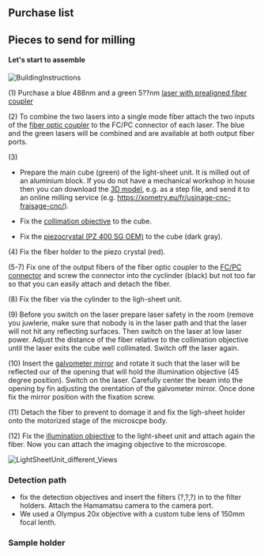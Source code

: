 ## Purchase list

## Pieces to send for milling

#### Let's start to assemble


![BuildingInstructions](https://user-images.githubusercontent.com/38736127/178075149-4b1e094c-851a-4eff-bd80-95e90b93983e.png)


(1) Purchase a blue 488nm and a green 5??nm [laser with prealigned fiber coupler](https://github.com/vbormuth/OLU/files/9057780/WEBSITE-Datasheet-LBX-488.pdf)

(2) To combine the two lasers into a single mode fiber attach the two inputs of the [fiber optic coupler](https://www.thorlabs.com/thorproduct.cfm?partnumber=TW470R5F2) to the FC/PC connector of each laser. The blue and the green lasers will be combined and are available at both output fiber ports. 

(3) 
* Prepare the main cube (green) of the light-sheet unit. It is  milled out of an aluminium block. If you do not have a mechanical workshop in house then you can download the [3D model](CAD_models/Cube.stl), e.g. as a step file, and send it to an online milling service (e.g. https://xometry.eu/fr/usinage-cnc-fraisage-cnc/). 

* Fix the [collimation objective](https://www.micro-shop.zeiss.com/en/us/shop/objectives/420330-9901-000/Objective-EC-Plan-Neofluar-5x-0.16-M27) to the cube. 

* Fix the [piezocrystal (PZ 400 SG OEM)](https://www.piezosystem.com/product/pz-400-oem/) to the cube (dark gray). 

(4) Fix the fiber holder to the piezo crystal (red).

(5-7) Fix one of the output fibers of the fiber optic coupler to the [FC/PC connector](https://www.thorlabs.com/thorproduct.cfm?partnumber=SM05FC#ad-image-0) and screw the connector into the cyclinder (black) but not too far so that you can easily attach and detach the fiber. 

(8) Fix the fiber via the cylinder to the ligh-sheet unit.

(9) Before you switch on the laser prepare laser safety in the room (remove you juwlerie, make sure that nobody is in the laser path and that the laser will not hit any reflecting surfaces. Then switch on the laser at low laser power. Adjust the distance of the fiber relative to the collimation objective until the laser exits the cube well collimated. Switch off the laser again. 

(10) Insert the [galvometer mirror](https://www.thorlabs.com/thorproduct.cfm?partnumber=GVS011) and rotate it such that the laser will be reflected our of the opening that will hold the illumination objective (45 degree position). Switch on the laser. Carefully center the beam into the opening by fin adjusting the orentation of the galvometer mirror. Once done fix the mirror position with the fixation screw. 

(11) Detach the fiber to prevent to domage it and fix the ligh-sheet holder onto the motorized stage of the microscpe body.

(12) Fix the [illumination objective](https://www.micro-shop.zeiss.com/en/us/shop/objectives/420330-9901-000/Objective-EC-Plan-Neofluar-5x-0.16-M27) to the light-sheet unit and attach again the fiber. Now you can attach the imaging objective to the microscope. 
 

![LightSheetUnit_different_Views](https://user-images.githubusercontent.com/38736127/175005382-7465c87b-a4d5-4bc8-8349-bc513ecaa548.png)



### Detection path

* fix the detection objectives and insert the filters (?,?,?) in to the filter holders. Attach the Hamamatsu camera to the camera port. 
* We used a Olympus 20x objective with a custom tube lens of 150mm focal lenth. 


### Sample holder
